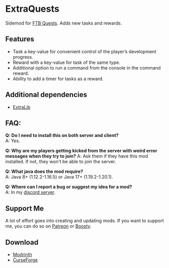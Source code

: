 # ExtraQuests
Sidemod for [FTB Quests](https://www.curseforge.com/minecraft/mc-mods/ftb-quests-forge). Adds new tasks and rewards.

## Features
* Task a key-value for convenient control of the player’s development progress.
* Reward with a key-value for task of the same type.
* Additional option to run a command from the console in the command reward.
* Ability to add a timer for tasks as a reward.

## Additional dependencies
* [ExtraLib](https://modrinth.com/mod/extralib)

## FAQ:
**Q: Do I need to install this on both server and client?**  
A: Yes.

**Q: Why are my players getting kicked from the server with weird error messages when they try to join?**
A: Ask them if they have this mod installed. If not, they won't be able to join the server.

**Q: What java does the mod require?**  
A: Java 8+ (1.12.2-1.16.5) or Java 17+ (1.19.2-1.20.1).

**Q: Where can I report a bug or suggest my idea for a mod?**     
A: In my [discord server](https://discord.gg/VSGEVagRPq).

## Support Me
A lot of effort goes into creating and updating mods. If you want to support me, you can do so on [Patreon](https://www.patreon.com/Vecoo) or [Boosty](https://boosty.to/vecoo).

## Download
* [Modrinth](https://modrinth.com/mod/extraquests)
* [CurseForge](https://www.curseforge.com/minecraft/mc-mods/extraquests)